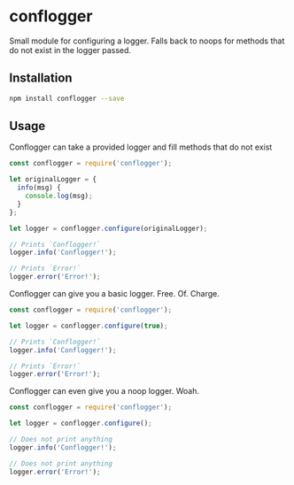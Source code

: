 conflogger
===========

Small module for configuring a logger. Falls back to noops for methods that
do not exist in the logger passed.

## Installation
```bash
npm install conflogger --save
```

## Usage

Conflogger can take a provided logger and fill methods that do not exist

```js
const conflogger = require('conflogger');

let originalLogger = {
  info(msg) {
    console.log(msg);
  }
};

let logger = conflogger.configure(originalLogger);

// Prints `Conflogger!`
logger.info('Conflogger!');

// Prints `Error!`
logger.error('Error!');
```

Conflogger can give you a basic logger. Free. Of. Charge.

```js
const conflogger = require('conflogger');

let logger = conflogger.configure(true);

// Prints `Conflogger!`
logger.info('Conflogger!');

// Prints `Error!`
logger.error('Error!');
```

Conflogger can even give you a noop logger. Woah.

```js
const conflogger = require('conflogger');

let logger = conflogger.configure();

// Does not print anything
logger.info('Conflogger!');

// Does not print anything
logger.error('Error!');
```
